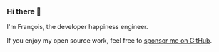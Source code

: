 ### Hi there 👋

I'm François, the developer happiness engineer.

If you enjoy my open source work, feel free to [sponsor me on GitHub](https://github.com/sponsors/fwouts).
